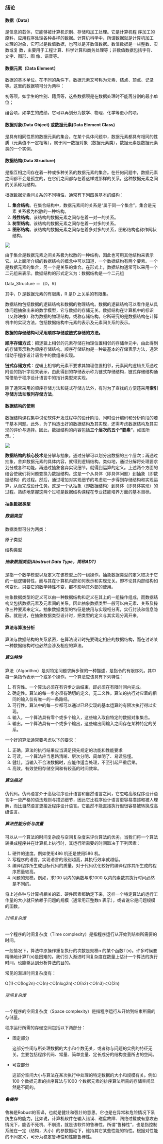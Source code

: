 ### 绪论

#### 数据（Data）

是信息的载体，它能够被计算机识别、存储和加工处理。它是计算机程
序加工的原料，应用程序处理各种各样的数据。计算机科学中，所谓数据就是计算机加工
处理的对象，它可以是数值数据，也可以是非数值数据。数值数据是一些整数、实数或复
数，主要用于工程计算、科学计算和商务处理等；非数值数据包括字符、文字、图形、图
像、语音等。



#### 数据元素（Data Element）

数据的基本单位。在不同的条件下，数据元素又可称为元素、结点、顶点、记录等。这里的数据项可分为两种：

初等项，如学生的性别、籍贯等，这些数据项是在数据处理时不能再分割的最小单位；

组合项，如学生的成绩，它可以再划分为数学、物理、化学等更小的项。



#### 数据对象(Data Object) 或数据元素(Data Element Class)

是具有相同性质的数据元素的集合。在某个具体问题中，数据元素都具有相同的性质（元素值不一定相等），属于同一数据对象（数据元素类），数据元素是数据元素类的一个实例。



#### 数据结构(Data Structure)

是指互相之间存在着一种或多种关系的数据元素的集合。在任何问题中，数据元素之间都不会是孤立的，在它们之间都存在着这样或那样的关系，这种数据元素之间的关系称为结构。

根据数据元素间关系的不同特性，通常有下列四类基本的结构：

1. **集合结构**。在集合结构中，数据元素间的关系是“属于同一个集合”。集合是元素 关系极为松散的一种结构。
2. **线性结构**。该结构的数据元素之间存在着一对一的关系。
3. **树型结构**。该结构的数据元素之间存在着一对多的关系。
4. **图形结构**。该结构的数据元素之间存在着多对多的关系，图形结构也称作网状结构。

![](./png/四种基本结构示意图.png)

由于集合是数据元素之间关系极为松散的一种结构，因此也可用其他结构来表示它。从上面所介绍的数据结构的概念中可以知道，一个数据结构有两个要素。一个是数据元素的集合，另一个是关系的集合。在形式上，数据结构通常可以采用一个二元组来表示。数据结构的形式定义为：数据结构是一个二元组

Data_Structure ＝（D，R）

其中，D 是数据元素的有限集，R 是D 上关系的有限集。

数据结构包括数据的逻辑结构和数据的物理结构。数据的逻辑结构可以看作是从具体问题抽象出来的数学模型，它与数据的存储无关。数据结构在计算机中的标识（又称映像）称为数据的物理结构，或称存储结构。它所研究的是数据结构在计算机中的实现方法，包括数据结构中元素的表示及元素间关系的表示。

**数据的存储结构可采用顺序存储或链式存储的方法。**

**顺序存储方式**：把逻辑上相邻的元素存储在物理位置相邻的存储单元中，由此得到的存储表示称为顺序存储结构。顺序存储结构是一种最基本的存储表示方法，通常借助于程序设计语言中的数组来实现。

**链式存储方式**：逻辑上相邻的元素不要求其物理位置相邻，元素间的逻辑关系通过附设的指针字段来表示，由此得到的存储表示称为链式存储结构，链式存储结构通常借助于程序设计语言中的指针类型来实现。

除了通常采用的顺序存储方法和链式存储方法外，有时为了查找的方便还采用**索引存储方法**和**散列存储方法**。



#### 数据结构的使用

数据结构课程集中讨论软件开发过程中的设计阶段、同时设计编码和分析阶段的若干基本问题。此外，为了构造出好的数据结构及其实现，还需考虑数据结构及其实现的评价与选择。因此，数据结构的内容包括**三个层次的五个“要素”**，如图所示。：

![](./png/数据结构使用分析.jpg)

**数据结构的核心技术**是分解与抽象。通过分解可以划分出数据的三个层次；再通过抽象，舍弃数据元素的具体内容，就得到逻辑结构。类似地，通过分解将处理要求划分成各种功能，再通过抽象舍弃实现细节，就得到运算的定义。上述两个方面的结合使我们将问题变换为数据结构。这是一个从具体（即具体问题）到抽象（即数据结构）的过程。然后，通过增加对实现细节的考虑进一步得到存储结构和实现运算，从而完成设计任务。这是一个从抽象（即数据结构）到具体（即具体实现）的过程。熟练地掌握这两个过程是数据结构课程在专业技能培养方面的基本目标。





#### 抽象数据类型

##### 数据类型

数据类型可分为两类：

原子类型

结构类型



##### 抽象数据类型(Abstruct Data Type，简称ADT)

是指一个数学模型以及定义在该模型上的一组操作。抽象数据类型的定义取决于它的一组逻辑特性，而与其在计算机内部如何表示和实现无关。即不论其内部结构如何变化，只要它的数学特性不变，都不影响其外部的使用。

抽象数据类型的定义可以由一种数据结构和定义在其上的一组操作组成，而数据结构又包括数据元素及元素间的关系，因此抽象数据类型一般可以由元素、关系及操作三种要素来定义。抽象数据类型的特征是使用与实现相分离，实行封装和信息隐蔽。就是说，在抽象数据类型设计时，把类型的定义与其实现分离开来。



#### 算法与算法分析

算法与数据结构的关系紧密，在算法设计时先要确定相应的数据结构，而在讨论某一种数据结构时也必然会涉及相应的算法。

##### 算法特性

算法（Algorithm）是对特定问题求解步骤的一种描述，是指令的有限序列。其中每一条指令表示一个或多个操作。一个算法应该具有下列特性：

1. 有穷性。一个算法必须在有穷步之后结束，即必须在有限时间内完成。
2. 确定性。算法的每一步必须有确切的定义，无二义性。算法的执行对应着的相同的输入仅有唯一的一条路经。
3. 可行性。算法中的每一步都可以通过已经实现的基本运算的有限次执行得以实现。
4. 输入。一个算法具有零个或多个输入，这些输入取自特定的数据对象集合。
5. 输出。一个算法具有一个或多个输出，这些输出同输入之间存在某种特定的关系。

一个好的算法通常要考虑以下的要求：

1. 正确。算法的执行结果应当满足预先规定的功能和性能要求
2. 可读。一个算法应当思路清晰、层次分明、简单明了、易读易懂。
3. 健壮。当输入不合法数据时，应能作适当处理，不至引起严重后果。
4. 高效。有效使用存储空间和有较高的时间效率。

##### 算法描述

伪代码。伪码语言介于高级程序设计语言和自然语言之间，它忽略高级程序设计语言中一些严格的语法规则与描述细节，因此它比程序设计语言更容易描述和被人理解，而比自然语言更接近程序设计语言。它虽然不能直接执行但很容易被转换成高级语言。

##### 算法性能分析与度量

可以从一个算法的时间复杂度与空间复杂度来评价算法的优劣。当我们将一个算法转换成程序并在计算机上执行时，其运行所需要的时间取决于下列因素：

1. 硬件的速度。例如使用486 机还是使用586 机。
2. 写程序的语言。实现语言的级别越高，其执行效率就越低。
3. 编译程序所生成目标代码的质量。对于代码优化较好的编译程序其所生成的程序质量较高。
4. 问题的规模。例如，求100 以内的素数与求1000 以内的素数其执行时间必然是不同的。

将上述各种与计算机相关的软、硬件因素都确定下来，这样一个特定算法的运行工作量的大小就只依赖于问题的规模（通常用正整数n 表示），或者说它是问题规模的函数。

###### 时间复杂度

一个程序的时间复杂度（Time complexity）是指程序运行从开始到结束所需要的时间。

一般情况下，算法中原操作重复执行的次数是规模n 的某个函数T(n)。许多时候要精确地计算T(n)是困难的，我们引入渐进时间复杂度在数量上估计一个算法的执行时间，也能够达到分析算法的目的。

常见的渐进时间复杂度有：

Ο(1)＜Ο(log2n)＜Ο(n)＜Ο(nlog2n)＜Ο(n2)＜Ο(n3)＜Ο(2n)

###### 空间复杂度

一个程序的空间复杂度（Space complexity）是指程序运行从开始到结束所需的存储量。

程序运行所需的存储空间包括以下两部分：

- 固定部分

  这部分空间与所处理数据的大小和个数无关，或者称与问题的实例的特征无关。主要包括程序代码、常量、简单变量、定长成分的结构变量所占的空间。

- 可变部分

  这部分空间大小与算法在某次执行中处理的特定数据的大小和规模有关。例如100 个数据元素的排序算法与1000 个数据元素的排序算法所需的存储空间显然是不同的。

##### 鲁棒性

鲁棒是Robust的音译，也就是健壮和强壮的意思。它也是在异常和危险情况下系统生存的能力。比如说，计算机软件在输入错误、磁盘故障、网络过载或有意攻击情况下，能否不死机、不崩溃，就是该软件的鲁棒性。所谓“鲁棒性”，也是指控制系统在一定（结构，大小）的参数摄动下，维持其它某些性能的特性。根据对性能的不同定义，可分为稳定鲁棒性和性能鲁棒性。
